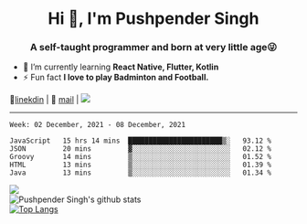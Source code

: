 <h1 align="center">Hi 👋, I'm Pushpender Singh</h1>
<h3 align="center">A self-taught programmer and born at very little age😜</h3>

- 🌱 I’m currently learning **React Native, Flutter, Kotlin**
- ⚡ Fun fact **I love to play Badminton and Football.**

👔[linekdin](https://www.linkedin.com/in/pushpender-singh-240061202/) | 📧 [mail](mailto:pushpendersingh@p2devs.com) | ![](https://komarev.com/ghpvc/?username=pushpender-singh-ap&color=blue)


---

<!--START_SECTION:waka-->
```text
Week: 02 December, 2021 - 08 December, 2021

JavaScript   15 hrs 14 mins  ███████████████████████▒░   93.12 % 
JSON         20 mins         ▓░░░░░░░░░░░░░░░░░░░░░░░░   02.12 % 
Groovy       14 mins         ▒░░░░░░░░░░░░░░░░░░░░░░░░   01.52 % 
HTML         13 mins         ▒░░░░░░░░░░░░░░░░░░░░░░░░   01.39 % 
Java         13 mins         ▒░░░░░░░░░░░░░░░░░░░░░░░░   01.34 % 
```
<!--END_SECTION:waka-->

<img align="left" src="https://github-readme-streak-stats.herokuapp.com/?user=pushpender-singh-ap&theme=dark" /></br>
![Pushpender Singh's github stats](https://github-readme-stats.vercel.app/api?username=pushpender-singh-ap&show_icons=true&theme=radical&count_private=true)</br>
[![Top Langs](https://github-readme-stats.vercel.app/api/top-langs/?username=pushpender-singh-ap&theme=radical)](https://github.com/pushpender-singh-ap/github-readme-stats)
